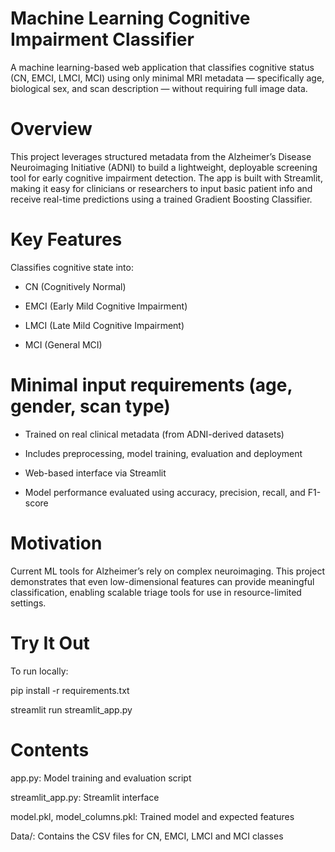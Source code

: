 # Machine Learning Cognitive Impairment Classifier

A machine learning-based web application that classifies cognitive status (CN, EMCI, LMCI, MCI) using only minimal MRI metadata — specifically age, biological sex, and scan description — without requiring full image data.

# Overview
This project leverages structured metadata from the Alzheimer’s Disease Neuroimaging Initiative (ADNI) to build a lightweight, deployable screening tool for early cognitive impairment detection. The app is built with Streamlit, making it easy for clinicians or researchers to input basic patient info and receive real-time predictions using a trained Gradient Boosting Classifier.

# Key Features
Classifies cognitive state into:

- CN (Cognitively Normal)

- EMCI (Early Mild Cognitive Impairment)

- LMCI (Late Mild Cognitive Impairment)

- MCI (General MCI)

# Minimal input requirements (age, gender, scan type)

- Trained on real clinical metadata (from ADNI-derived datasets)

- Includes preprocessing, model training, evaluation and deployment

- Web-based interface via Streamlit

- Model performance evaluated using accuracy, precision, recall, and F1-score

# Motivation
Current ML tools for Alzheimer’s rely on complex neuroimaging. This project demonstrates that even low-dimensional features can provide meaningful classification, enabling scalable triage tools for use in resource-limited settings.

# Try It Out
To run locally:

pip install -r requirements.txt

streamlit run streamlit_app.py

# Contents
app.py: Model training and evaluation script

streamlit_app.py: Streamlit interface

model.pkl, model_columns.pkl: Trained model and expected features

Data/: Contains the CSV files for CN, EMCI, LMCI and MCI classes


